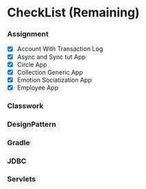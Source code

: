 # CheckList (Remaining)
### Assignment

- [X] Account With Transaction Log
- [X] Async and Sync tut App
- [X] Circle App
- [X] Collection Generic App
- [X] Emotion Sociatization App
- [X] Employee App

### Classwork



### DesignPattern

### Gradle

### JDBC

### Servlets
